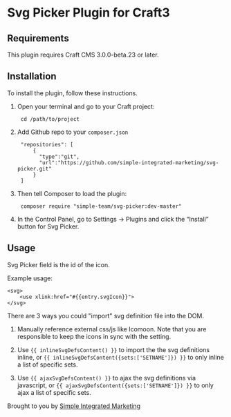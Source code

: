 # Svg Picker Plugin for Craft3

## Requirements

This plugin requires Craft CMS 3.0.0-beta.23 or later.

## Installation

To install the plugin, follow these instructions.

1. Open your terminal and go to your Craft project:

        cd /path/to/project
        
2. Add Github repo to your `composer.json`

        "repositories": [
            {
              "type":"git",
              "url":"https://github.com/simple-integrated-marketing/svg-picker.git"
            }
        ]

3. Then tell Composer to load the plugin:

        composer require "simple-team/svg-picker:dev-master"

4. In the Control Panel, go to Settings → Plugins and click the “Install” button for Svg Picker.

## Usage

Svg Picker field is the id of the icon.

Example usage:

```twig
<svg>
    <use xlink:href="#{{entry.svgIcon}}">
</svg>
```

There are 3 ways you could "import" svg definition file into the DOM.

1. Manually reference external css/js like Icomoon. Note that you are responsible to keep the icons in sync with the setting.

2. Use `{{ inlineSvgDefsContent() }}` to import the the svg definitions inline, or `{{ inlineSvgDefsContent({sets:['SETNAME']}) }}` to only inline a list of specific sets.

3. Use `{{ ajaxSvgDefsContent() }}` to ajax the svg definitions via javascript, or `{{ ajaxSvgDefsContent({sets:['SETNAME']}) }}` to only ajax a list of specific sets.






Brought to you by [Simple Integrated Marketing](https://simple.com.au)
